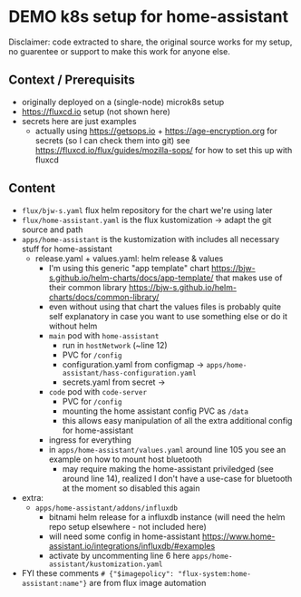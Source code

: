 # DEMO k8s setup for home-assistant

Disclaimer: code extracted to share, the original source works for my setup, no guarentee or support to make this work for anyone else.

## Context / Prerequisits

- originally deployed on a (single-node) microk8s setup
- https://fluxcd.io setup (not shown here)
- secrets here are just examples
  - actually using https://getsops.io + https://age-encryption.org for secrets (so I can check them into git) see https://fluxcd.io/flux/guides/mozilla-sops/ for how to set this up with fluxcd
  
## Content

- `flux/bjw-s.yaml` flux helm repository for the chart we're using later
- `flux/home-assistant.yaml` is the flux kustomization -> adapt the git source and path
- `apps/home-assistant` is the kustomization with includes all necessary stuff for home-assistant
  - release.yaml + values.yaml: helm release & values
    - I'm using this generic "app template" chart https://bjw-s.github.io/helm-charts/docs/app-template/ that makes use of their common library https://bjw-s.github.io/helm-charts/docs/common-library/
    - even without using that chart the values files is probably quite self explanatory in case you want to use something else or do it without helm
    - `main` pod with `home-assistant`
      - run in `hostNetwork` (~line 12)
      - PVC for `/config`
      - configuration.yaml from configmap -> `apps/home-assistant/hass-configuration.yaml`
      - secrets.yaml from secret -> 
    - `code` pod with `code-server`
      - PVC for `/config`
      - mounting the home assistant config PVC as `/data`
      - this allows easy manipulation of all the extra additional config for home-assistant
    - ingress for everything
    - in `apps/home-assistant/values.yaml` around line 105 you see an example on how to mount host bluetooth
      - may require making the home-assistant priviledged (see around line 14), realized I don't have a use-case for bluetooth at the moment so disabled this again
- extra:
  - `apps/home-assistant/addons/influxdb`
    - bitnami helm release for a influxdb instance (will need the helm repo setup elsewhere - not included here)
    - will need some config in home-assistant https://www.home-assistant.io/integrations/influxdb/#examples 
    - activate by uncommenting line 6 here `apps/home-assistant/kustomization.yaml`
- FYI these comments `# {"$imagepolicy": "flux-system:home-assistant:name"}` are from flux image automation
